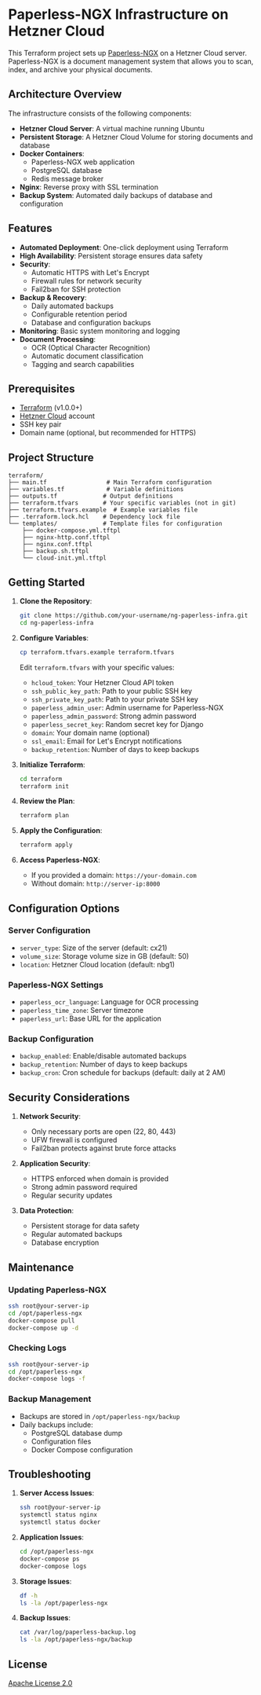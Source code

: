 # Paperless-NGX Infrastructure on Hetzner Cloud

This Terraform project sets up [Paperless-NGX](https://docs.paperless-ngx.com/) on a Hetzner Cloud server. Paperless-NGX is a document management system that allows you to scan, index, and archive your physical documents.

## Architecture Overview

The infrastructure consists of the following components:

- **Hetzner Cloud Server**: A virtual machine running Ubuntu
- **Persistent Storage**: A Hetzner Cloud Volume for storing documents and database
- **Docker Containers**:
  - Paperless-NGX web application
  - PostgreSQL database
  - Redis message broker
- **Nginx**: Reverse proxy with SSL termination
- **Backup System**: Automated daily backups of database and configuration

## Features

- **Automated Deployment**: One-click deployment using Terraform
- **High Availability**: Persistent storage ensures data safety
- **Security**:
  - Automatic HTTPS with Let's Encrypt
  - Firewall rules for network security
  - Fail2ban for SSH protection
- **Backup & Recovery**:
  - Daily automated backups
  - Configurable retention period
  - Database and configuration backups
- **Monitoring**: Basic system monitoring and logging
- **Document Processing**:
  - OCR (Optical Character Recognition)
  - Automatic document classification
  - Tagging and search capabilities

## Prerequisites

- [Terraform](https://www.terraform.io/downloads.html) (v1.0.0+)
- [Hetzner Cloud](https://www.hetzner.com/cloud) account
- SSH key pair
- Domain name (optional, but recommended for HTTPS)

## Project Structure

```
terraform/
├── main.tf                 # Main Terraform configuration
├── variables.tf            # Variable definitions
├── outputs.tf             # Output definitions
├── terraform.tfvars       # Your specific variables (not in git)
├── terraform.tfvars.example  # Example variables file
├── .terraform.lock.hcl    # Dependency lock file
└── templates/             # Template files for configuration
    ├── docker-compose.yml.tftpl
    ├── nginx-http.conf.tftpl
    ├── nginx.conf.tftpl
    ├── backup.sh.tftpl
    └── cloud-init.yml.tftpl
```

## Getting Started

1. **Clone the Repository**:
   ```bash
   git clone https://github.com/your-username/ng-paperless-infra.git
   cd ng-paperless-infra
   ```

2. **Configure Variables**:
   ```bash
   cp terraform.tfvars.example terraform.tfvars
   ```
   Edit `terraform.tfvars` with your specific values:
   - `hcloud_token`: Your Hetzner Cloud API token
   - `ssh_public_key_path`: Path to your public SSH key
   - `ssh_private_key_path`: Path to your private SSH key
   - `paperless_admin_user`: Admin username for Paperless-NGX
   - `paperless_admin_password`: Strong admin password
   - `paperless_secret_key`: Random secret key for Django
   - `domain`: Your domain name (optional)
   - `ssl_email`: Email for Let's Encrypt notifications
   - `backup_retention`: Number of days to keep backups

3. **Initialize Terraform**:
   ```bash
   cd terraform
   terraform init
   ```

4. **Review the Plan**:
   ```bash
   terraform plan
   ```

5. **Apply the Configuration**:
   ```bash
   terraform apply
   ```

6. **Access Paperless-NGX**:
   - If you provided a domain: `https://your-domain.com`
   - Without domain: `http://server-ip:8000`

## Configuration Options

### Server Configuration
- `server_type`: Size of the server (default: cx21)
- `volume_size`: Storage volume size in GB (default: 50)
- `location`: Hetzner Cloud location (default: nbg1)

### Paperless-NGX Settings
- `paperless_ocr_language`: Language for OCR processing
- `paperless_time_zone`: Server timezone
- `paperless_url`: Base URL for the application

### Backup Configuration
- `backup_enabled`: Enable/disable automated backups
- `backup_retention`: Number of days to keep backups
- `backup_cron`: Cron schedule for backups (default: daily at 2 AM)

## Security Considerations

1. **Network Security**:
   - Only necessary ports are open (22, 80, 443)
   - UFW firewall is configured
   - Fail2ban protects against brute force attacks

2. **Application Security**:
   - HTTPS enforced when domain is provided
   - Strong admin password required
   - Regular security updates

3. **Data Protection**:
   - Persistent storage for data safety
   - Regular automated backups
   - Database encryption

## Maintenance

### Updating Paperless-NGX
```bash
ssh root@your-server-ip
cd /opt/paperless-ngx
docker-compose pull
docker-compose up -d
```

### Checking Logs
```bash
ssh root@your-server-ip
cd /opt/paperless-ngx
docker-compose logs -f
```

### Backup Management
- Backups are stored in `/opt/paperless-ngx/backup`
- Daily backups include:
  - PostgreSQL database dump
  - Configuration files
  - Docker Compose configuration

## Troubleshooting

1. **Server Access Issues**:
   ```bash
   ssh root@your-server-ip
   systemctl status nginx
   systemctl status docker
   ```

2. **Application Issues**:
   ```bash
   cd /opt/paperless-ngx
   docker-compose ps
   docker-compose logs
   ```

3. **Storage Issues**:
   ```bash
   df -h
   ls -la /opt/paperless-ngx
   ```

4. **Backup Issues**:
   ```bash
   cat /var/log/paperless-backup.log
   ls -la /opt/paperless-ngx/backup
   ```

## License

[Apache License 2.0](LICENSE)
